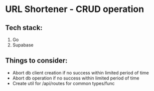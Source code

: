 # URL Shortener - CRUD operation

## Tech stack:

1.  Go
2.  Supabase

## Things to consider:

- Abort db client creation if no success within limited period of time
- Abort db operation if no success within limited period of time
- Create util for /api/routes for common types/func
